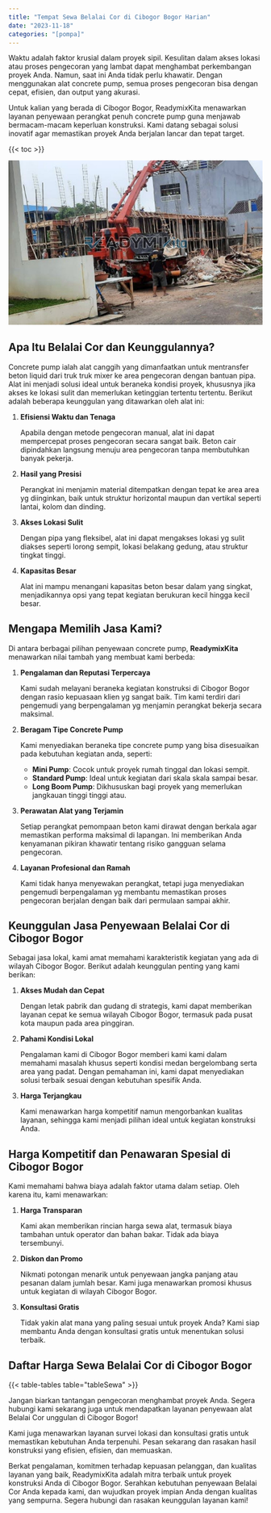 ```yaml
---
title: "Tempat Sewa Belalai Cor di Cibogor Bogor Harian"
date: "2023-11-18"
categories: "[pompa]"
---
```


Waktu adalah faktor krusial dalam proyek sipil. Kesulitan dalam akses lokasi atau proses pengecoran yang lambat dapat menghambat perkembangan proyek Anda. Namun, saat ini Anda tidak perlu khawatir. Dengan menggunakan alat concrete pump, semua proses pengecoran bisa dengan cepat, efisien, dan output yang akurasi.

Untuk kalian yang berada di Cibogor Bogor, ReadymixKita menawarkan layanan penyewaan perangkat penuh concrete pump guna menjawab bermacam-macam keperluan konstruksi. Kami datang sebagai solusi inovatif agar memastikan proyek Anda berjalan lancar dan tepat target.

{{< toc >}}

![Tempat Sewa Belalai Cor di Cibogor Bogor Harian](/images/pompa/sewa-pompa-15.jpg)

## Apa Itu Belalai Cor dan Keunggulannya?

Concrete pump ialah alat canggih yang dimanfaatkan untuk mentransfer beton liquid dari truk truk mixer ke area pengecoran dengan bantuan pipa. Alat ini menjadi solusi ideal untuk beraneka kondisi proyek, khususnya jika akses ke lokasi sulit dan memerlukan ketinggian tertentu tertentu. Berikut adalah beberapa keunggulan yang ditawarkan oleh alat ini:

1. **Efisiensi Waktu dan Tenaga**

   Apabila dengan metode pengecoran manual, alat ini dapat mempercepat proses pengecoran secara sangat baik. Beton cair dipindahkan langsung menuju area pengecoran tanpa membutuhkan banyak pekerja.

2. **Hasil yang Presisi**

   Perangkat ini menjamin material ditempatkan dengan tepat ke area area yg diinginkan, baik untuk struktur horizontal maupun dan vertikal seperti lantai, kolom dan dinding.

3. **Akses Lokasi Sulit**

   Dengan pipa yang fleksibel, alat ini dapat mengakses lokasi yg sulit diakses seperti lorong sempit, lokasi belakang gedung, atau struktur tingkat tinggi.

4. **Kapasitas Besar**

   Alat ini mampu menangani kapasitas beton besar dalam yang singkat, menjadikannya opsi yang tepat kegiatan berukuran kecil hingga kecil besar.

## Mengapa Memilih Jasa Kami?

Di antara berbagai pilihan penyewaan concrete pump, **ReadymixKita** menawarkan nilai tambah yang membuat kami berbeda:

1. **Pengalaman dan Reputasi Terpercaya**

   Kami sudah melayani beraneka kegiatan konstruksi di Cibogor Bogor dengan rasio kepuasaan klien yg sangat baik. Tim kami terdiri dari pengemudi yang berpengalaman yg menjamin perangkat bekerja secara maksimal.

2. **Beragam Tipe Concrete Pump**

   Kami menyediakan beraneka tipe concrete pump yang bisa disesuaikan pada kebutuhan kegiatan anda, seperti:
   - **Mini Pump**: Cocok untuk proyek rumah tinggal dan lokasi sempit.
   - **Standard Pump**: Ideal untuk kegiatan dari skala skala sampai besar.
   - **Long Boom Pump**: Dikhususkan bagi proyek yang memerlukan jangkauan tinggi tinggi atau.

3. **Perawatan Alat yang Terjamin**

   Setiap perangkat pemompaan beton kami dirawat dengan berkala agar memastikan performa maksimal di lapangan. Ini memberikan Anda kenyamanan pikiran khawatir tentang risiko gangguan selama pengecoran.

4. **Layanan Profesional dan Ramah**

   Kami tidak hanya menyewakan perangkat, tetapi juga menyediakan pengemudi berpengalaman yg membantu memastikan proses pengecoran berjalan dengan baik dari permulaan sampai akhir.

## Keunggulan Jasa Penyewaan Belalai Cor di Cibogor Bogor

Sebagai jasa lokal, kami amat memahami karakteristik kegiatan yang ada di wilayah Cibogor Bogor. Berikut adalah keunggulan penting yang kami berikan:

1. **Akses Mudah dan Cepat**

   Dengan letak pabrik dan gudang di strategis, kami dapat memberikan layanan cepat ke semua wilayah Cibogor Bogor, termasuk pada pusat kota maupun pada area pinggiran.

2. **Pahami Kondisi Lokal**

   Pengalaman kami di Cibogor Bogor memberi kami kami dalam memahami masalah khusus seperti kondisi medan bergelombang serta area yang padat. Dengan pemahaman ini, kami dapat menyediakan solusi terbaik sesuai dengan kebutuhan spesifik Anda.

3. **Harga Terjangkau**

   Kami menawarkan harga kompetitif namun mengorbankan kualitas layanan, sehingga kami menjadi pilihan ideal untuk kegiatan konstruksi Anda.

## Harga Kompetitif dan Penawaran Spesial di Cibogor Bogor

Kami memahami bahwa biaya adalah faktor utama dalam setiap. Oleh karena itu, kami menawarkan:

1. **Harga Transparan**

   Kami akan memberikan rincian harga sewa alat, termasuk biaya tambahan untuk operator dan bahan bakar. Tidak ada biaya tersembunyi.

2. **Diskon dan Promo**

   Nikmati potongan menarik untuk penyewaan jangka panjang atau pesanan dalam jumlah besar. Kami juga menawarkan promosi khusus untuk kegiatan di wilayah Cibogor Bogor.

3. **Konsultasi Gratis**

   Tidak yakin alat mana yang paling sesuai untuk proyek Anda? Kami siap membantu Anda dengan konsultasi gratis untuk menentukan solusi terbaik.

## Daftar Harga Sewa Belalai Cor di Cibogor Bogor

{{< table-tables table="tableSewa" >}}

Jangan biarkan tantangan pengecoran menghambat proyek Anda. Segera hubungi kami sekarang juga untuk mendapatkan layanan penyewaan alat Belalai Cor unggulan di Cibogor Bogor!

Kami juga menawarkan layanan survei lokasi dan konsultasi gratis untuk memastikan kebutuhan Anda terpenuhi. Pesan sekarang dan rasakan hasil konstruksi yang efisien, efisien, dan memuaskan.

Berkat pengalaman, komitmen terhadap kepuasan pelanggan, dan kualitas layanan yang baik, ReadymixKita adalah mitra terbaik untuk proyek konstruksi Anda di Cibogor Bogor. Serahkan kebutuhan penyewaan Belalai Cor Anda kepada kami, dan wujudkan proyek impian Anda dengan kualitas yang sempurna. Segera hubungi dan rasakan keunggulan layanan kami!